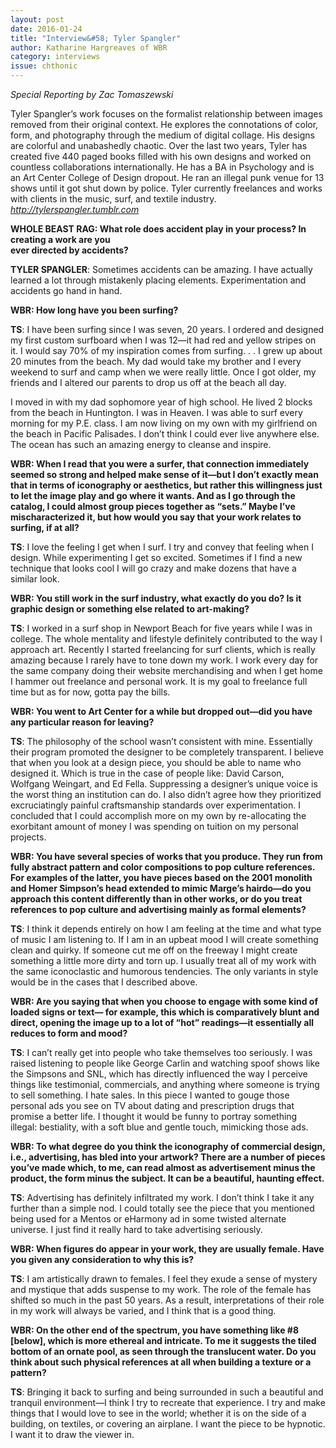 ```yaml
---
layout: post 
date: 2016-01-24
title: "Interview&#58; Tyler Spangler"
author: Katharine Hargreaves of WBR
category: interviews
issue: chthonic
---
```

_Special Reporting by Zac Tomaszewski_  

Tyler Spangler’s work focuses on the formalist relationship between images removed from their original context. He explores the connotations of color, form, and photography through the medium of digital collage. His designs are colorful and unabashedly chaotic. Over the last two years, Tyler has created five 440 paged books filled with his own designs and worked on countless collaborations internationally. He has a BA in Psychology and is an Art Center College of Design dropout. He ran an illegal punk venue for 13 shows until it got shut down by police. Tyler currently freelances and works with clients in the music, surf, and textile industry. _http://tylerspangler.tumblr.com_

**WHOLE BEAST RAG: What role does accident play in your process? In creating a work are you  
ever directed by accidents?**

**TYLER SPANGLER**: Sometimes accidents can be amazing. I have actually learned a lot through mistakenly placing elements. Experimentation and accidents go hand in hand.

**WBR: How long have you been surfing?**  

**TS**: I have been surfing since I was seven, 20 years. I ordered and designed my first custom surfboard when I was 12—it had red and yellow stripes on it. I would say 70% of my inspiration comes from surfing. . . I grew up about 20 minutes from the beach. My dad would take my brother and I every weekend to surf and camp when we were really little. Once I got older, my friends and I altered our parents to drop us off at the beach all day.

I moved in with my dad sophomore year of high school. He lived 2 blocks from the beach in Huntington. I was in Heaven. I was able to surf every morning for my P.E. class. I am now living on my own with my girlfriend on the beach in Pacific Palisades. I don’t think I could ever live anywhere else. The ocean has such an amazing energy to cleanse and inspire.

**WBR: When I read that you were a surfer, that connection immediately seemed so strong and helped make sense of it—but I don’t exactly mean that in terms of iconography or aesthetics, but rather this willingness just to let the image play and go where it wants. And as I go through the catalog, I could almost group pieces together as “sets.” Maybe I’ve mischaracterized it, but how would you say that your work relates to surfing, if at all?**

**TS**: I love the feeling I get when I surf. I try and convey that feeling when I design. While experimenting I get so excited. Sometimes if I find a new technique that looks cool I will go crazy and make dozens that have a similar look.

**WBR: You still work in the surf industry, what exactly do you do? Is it graphic design or something else related to art-making?**

**TS**: I worked in a surf shop in Newport Beach for five years while I was in college. The whole mentality and lifestyle definitely contributed to the way I approach art. Recently I started freelancing for surf clients, which is really amazing because I rarely have to tone down my work. I work every day for the same company doing their website merchandising and when I get home I hammer out freelance and personal work. It is my goal to freelance full time but as for now, gotta pay the bills.

**WBR: You went to Art Center for a while but dropped out—did you have any particular reason for leaving?**

**TS**: The philosophy of the school wasn’t consistent with mine. Essentially their program promoted the designer to be completely transparent. I believe that when you look at a design piece, you should be able to name who designed it. Which is true in the case of people like: David Carson, Wolfgang Weingart, and Ed Fella. Suppressing a designer’s unique voice is the worst thing an institution can do. I also didn’t agree how they prioritized excruciatingly painful craftsmanship standards over experimentation. I concluded that I could accomplish more on my own by re-allocating the exorbitant amount of money I was spending on tuition on my personal projects.

**WBR: You have several species of works that you produce. They run from fully abstract pattern and color compositions to pop culture references. For examples of the latter, you have pieces based on the 2001 monolith and Homer Simpson’s head extended to mimic Marge’s hairdo—do you approach this content differently than in other works, or do you treat references to pop culture and advertising mainly as formal elements?**

**TS**: I think it depends entirely on how I am feeling at the time and what type of music I am listening to. If I am in an upbeat mood I will create something clean and quirky. If someone cut me off on the freeway I might create something a little more dirty and torn up. I usually treat all of my work with the same iconoclastic and humorous tendencies. The only variants in style would be in the cases that I described above.

**WBR: Are you saying that when you choose to engage with some kind of loaded signs or text— for example, this which is comparatively blunt and direct, opening the image up to a lot of “hot” readings—it essentially all reduces to form and mood?**

**TS**: I can’t really get into people who take themselves too seriously. I was raised listening to people like George Carlin and watching spoof shows like the Simpsons and SNL, which has directly influenced the way I perceive things like testimonial, commercials, and anything where someone is trying to sell something. I hate sales. In this piece I wanted to gouge those personal ads you see on TV about dating and prescription drugs that promise a better life. I thought it would be funny to portray something illegal: bestiality, with a soft blue and gentle touch, mimicking those ads.

**WBR: To what degree do you think the iconography of commercial design, i.e., advertising, has bled into your artwork? There are a number of pieces you’ve made which, to me, can read almost as advertisement minus the product, the form minus the subject. It can be a beautiful, haunting effect.**

**TS**: Advertising has definitely infiltrated my work. I don’t think I take it any further than a simple nod. I could totally see the piece that you mentioned being used for a Mentos or eHarmony ad in some twisted alternate universe. I just find it really hard to take advertising seriously.

**WBR: When figures do appear in your work, they are usually female. Have you given any consideration to why this is?**

**TS**: I am artistically drawn to females. I feel they exude a sense of mystery and mystique that adds suspense to my work. The role of the female has shifted so much in the past 50 years. As a result, interpretations of their role in my work will always be varied, and I think that is a good thing.

**WBR: On the other end of the spectrum, you have something like #8 [below], which is more ethereal and intricate. To me it suggests the tiled bottom of an ornate pool, as seen through the translucent water. Do you think about such physical references at all when building a texture or a pattern?**

**TS**: Bringing it back to surfing and being surrounded in such a beautiful and tranquil environment—I think I try to recreate that experience. I try and make things that I would love to see in the world; whether it is on the side of a building, on textiles, or covering an airplane. I want the piece to be hypnotic. I want it to draw the viewer in.